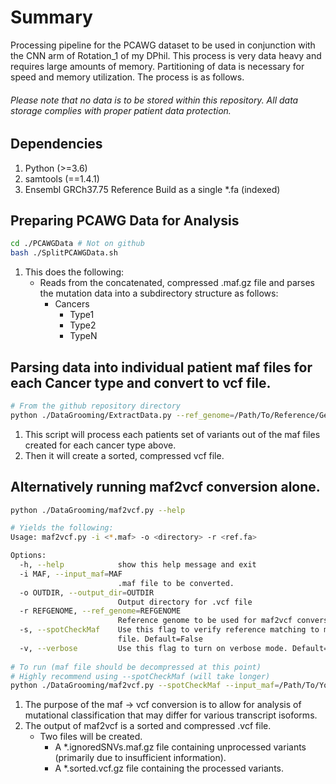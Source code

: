 # Summary

Processing pipeline for the PCAWG dataset to be used in conjunction with the CNN arm of Rotation_1 of my DPhil.
This process is very data heavy and requires large amounts of memory. Partitioning of data is necessary for speed and memory utilization.
The process is as follows.

###### Please note that no data is to be stored within this repository. All data storage complies with proper patient data protection.

## Dependencies
1. Python (>=3.6)
2. samtools (==1.4.1)
3. Ensembl GRCh37.75 Reference Build as a single *.fa (indexed)

## Preparing PCAWG Data for Analysis
```bash
cd ./PCAWGData # Not on github
bash ./SplitPCAWGData.sh
```
1. This does the following:
   - Reads from the concatenated, compressed .maf.gz file and parses the mutation data into a 
   subdirectory structure as follows:
     - Cancers
       - Type1
       - Type2
       - TypeN
       
## Parsing data into individual patient maf files for each Cancer type and convert to vcf file.
```bash
# From the github repository directory
python ./DataGrooming/ExtractData.py --ref_genome=/Path/To/Reference/Genome/Reference.fa
```
1. This script will process each patients set of variants out of the maf files created for each cancer type above.
2. Then it will create a sorted, compressed vcf file.

## Alternatively running maf2vcf conversion alone.
```bash
python ./DataGrooming/maf2vcf.py --help

# Yields the following:
Usage: maf2vcf.py -i <*.maf> -o <directory> -r <ref.fa>

Options:
  -h, --help            show this help message and exit
  -i MAF, --input_maf=MAF
                        .maf file to be converted.
  -o OUTDIR, --output_dir=OUTDIR
                        Output directory for .vcf file
  -r REFGENOME, --ref_genome=REFGENOME
                        Reference genome to be used for maf2vcf conversion.
  -s, --spotCheckMaf    Use this flag to verify reference matching to maf
                        file. Default=False
  -v, --verbose         Use this flag to turn on verbose mode. Default=False
  
# To run (maf file should be decompressed at this point)
# Highly recommend using --spotCheckMaf (will take longer)
python ./DataGrooming/maf2vcf.py --spotCheckMaf --input_maf=/Path/To/Your/PCAWG/maf/file.maf --output_dir=/Your/Output/Dir/ --ref_genome=/Reference/Ref.fa
```
1. The purpose of the maf -> vcf conversion is to allow for analysis of mutational classification that may differ for various transcript isoforms.
2. The output of maf2vcf is a sorted and compressed .vcf file.
   - Two files will be created.
     - A *.ignoredSNVs.maf.gz file containing unprocessed variants (primarily due to insufficient information).
     - A *.sorted.vcf.gz file containing the processed variants.